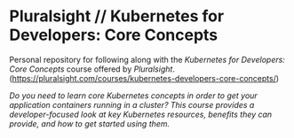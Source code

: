 # Pluralsight // Kubernetes for Developers: Core Concepts

Personal repository for following along with the *Kubernetes for Developers: Core Concepts* course offered by *Pluralsight*. (https://pluralsight.com/courses/kubernetes-developers-core-concepts/)

*Do you need to learn core Kubernetes concepts in order to get your application containers running in a cluster? This course provides a developer-focused look at key Kubernetes resources, benefits they can provide, and how to get started using them.*

